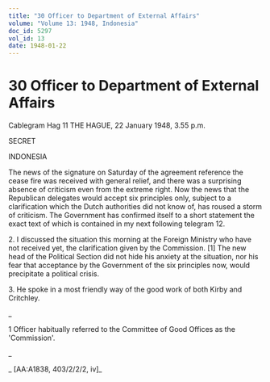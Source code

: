 ```yaml
---
title: "30 Officer to Department of External Affairs"
volume: "Volume 13: 1948, Indonesia"
doc_id: 5297
vol_id: 13
date: 1948-01-22
---
```


# 30 Officer to Department of External Affairs

Cablegram Hag 11 THE HAGUE, 22 January 1948, 3.55 p.m.

SECRET

INDONESIA

The news of the signature on Saturday of the agreement reference the cease fire was received with general relief, and there was a surprising absence of criticism even from the extreme right. Now the news that the Republican delegates would accept six principles only, subject to a clarification which the Dutch authorities did not know of, has roused a storm of criticism. The Government has confirmed itself to a short statement the exact text of which is contained in my next following telegram 12.

2\. I discussed the situation this morning at the Foreign Ministry who have not received yet, the clarification given by the Commission. [1] The new head of the Political Section did not hide his anxiety at the situation, nor his fear that acceptance by the Government of the six principles now, would precipitate a political crisis.

3\. He spoke in a most friendly way of the good work of both Kirby and Critchley.

_

1 Officer habitually referred to the Committee of Good Offices as the 'Commission'.

_

_ [AA:A1838, 403/2/2/2, iv]_

